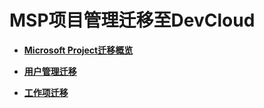 # **MSP项目管理迁移至DevCloud**<a name="devcloud_migration_0600"></a>

-   **[Microsoft Project迁移概览](Microsoft-Project迁移概览.md)**  

-   **[用户管理迁移](用户管理迁移.md)**  

-   **[工作项迁移](MSP迁移-工作项迁移.md)**  



